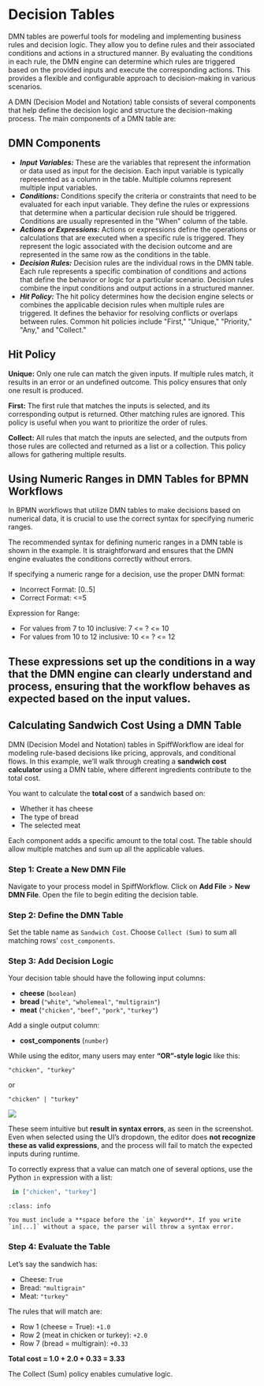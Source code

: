 # Decision Tables

DMN tables are powerful tools for modeling and implementing business rules and decision logic.
They allow you to define rules and their associated conditions and actions in a structured manner.
By evaluating the conditions in each rule, the DMN engine can determine which rules are triggered based on the provided inputs and execute the corresponding actions.
This provides a flexible and configurable approach to decision-making in various scenarios.

A DMN (Decision Model and Notation) table consists of several components that help define the decision logic and structure the decision-making process.
The main components of a DMN table are:

## DMN Components

- ***Input Variables:*** These are the variables that represent the information or data used as input for the decision.
Each input variable is typically represented as a column in the table.
Multiple columns represent multiple input variables.
- ***Conditions:*** Conditions specify the criteria or constraints that need to be evaluated for each input variable.
They define the rules or expressions that determine when a particular decision rule should be triggered.
Conditions are usually represented in the "When" column of the table.
- ***Actions or Expressions:*** Actions or expressions define the operations or calculations that are executed when a specific rule is triggered.
They represent the logic associated with the decision outcome and are represented in the same row as the conditions in the table.
- ***Decision Rules:*** Decision rules are the individual rows in the DMN table.
Each rule represents a specific combination of conditions and actions that define the behavior or logic for a particular scenario.
Decision rules combine the input conditions and output actions in a structured manner.
- ***Hit Policy:*** The hit policy determines how the decision engine selects or combines the applicable decision rules when multiple rules are triggered.
It defines the behavior for resolving conflicts or overlaps between rules.
Common hit policies include "First," "Unique," "Priority," "Any," and "Collect."

## Hit Policy

**Unique:** Only one rule can match the given inputs.
If multiple rules match, it results in an error or an undefined outcome.
This policy ensures that only one result is produced.

**First:** The first rule that matches the inputs is selected, and its corresponding output is returned.
Other matching rules are ignored.
This policy is useful when you want to prioritize the order of rules.

**Collect:** All rules that match the inputs are selected, and the outputs from those rules are collected and returned as a list or a collection.
This policy allows for gathering multiple results.

## Using Numeric Ranges in DMN Tables for BPMN Workflows
In BPMN workflows that utilize DMN tables to make decisions based on numerical data, it is crucial to use the correct syntax for specifying numeric ranges. 

The recommended syntax for defining numeric ranges in a DMN table is shown in the example. It is straightforward and ensures that the DMN engine evaluates the conditions correctly without errors.

If specifying a numeric range for a decision, use the proper DMN format:
  - Incorrect Format: [0..5]
  - Correct Format: <=5

Expression for Range:
- For values from 7 to 10 inclusive: 7 <= ? <= 10
- For values from 10 to 12 inclusive: 10 <= ? <= 12

These expressions set up the conditions in a way that the DMN engine can clearly understand and process, ensuring that the workflow behaves as expected based on the input values.
---

## Calculating Sandwich Cost Using a DMN Table

DMN (Decision Model and Notation) tables in SpiffWorkflow are ideal for modeling rule-based decisions like pricing, approvals, and conditional flows. In this example, we’ll walk through creating a **sandwich cost calculator** using a DMN table, where different ingredients contribute to the total cost.

You want to calculate the **total cost** of a sandwich based on:
- Whether it has cheese
- The type of bread
- The selected meat

Each component adds a specific amount to the total cost. The table should allow multiple matches and sum up all the applicable values.

### Step 1: Create a New DMN File
Navigate to your process model in SpiffWorkflow. Click on **Add File** > **New DMN File**. Open the file to begin editing the decision table.

### Step 2: Define the DMN Table
Set the table name as `Sandwich Cost`. Choose `Collect (Sum)` to sum all matching rows' `cost_components`.

### Step 3: Add Decision Logic

Your decision table should have the following input columns:
- **cheese** (`boolean`)
- **bread** (`"white"`, `"wholemeal"`, `"multigrain"`)
- **meat** (`"chicken"`, `"beef"`, `"pork"`, `"turkey"`)

Add a single output column:
- **cost_components** (`number`)

While using the editor, many users may enter **“OR”-style logic** like this:

```
"chicken", "turkey"
```
or
```
"chicken" | "turkey"
```
![](/images/DMN_example.png)

These seem intuitive but **result in syntax errors**, as seen in the screenshot. Even when selected using the UI’s dropdown, the editor does **not recognize these as valid expressions**, and the process will fail to match the expected inputs during runtime.

To correctly express that a value can match one of several options, use the Python `in` expression with a list:

```python
 in ["chicken", "turkey"]
```

```{admonition} Important
:class: info

You must include a **space before the `in` keyword**. If you write `in[...]` without a space, the parser will throw a syntax error.
```

### Step 4: Evaluate the Table

Let’s say the sandwich has:
- Cheese: `True`
- Bread: `"multigrain"`
- Meat: `"turkey"`

The rules that will match are:
- Row 1 (cheese = True): `+1.0`
- Row 2 (meat in chicken or turkey): `+2.0`
- Row 7 (bread = multigrain): `+0.33`

**Total cost = 1.0 + 2.0 + 0.33 = 3.33**

The Collect (Sum) policy enables cumulative logic.
```{tags} reference, building_diagrams
```
